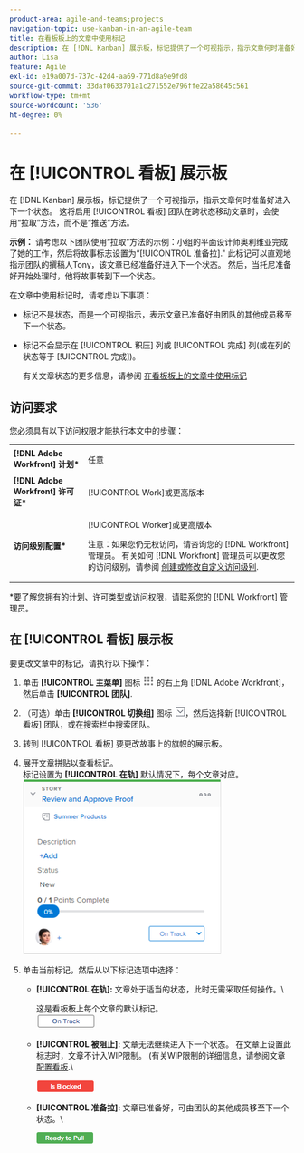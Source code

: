 ```yaml
---
product-area: agile-and-teams;projects
navigation-topic: use-kanban-in-an-agile-team
title: 在看板板上的文章中使用标记
description: 在 [!DNL Kanban] 展示板，标记提供了一个可视指示，指示文章何时准备好进入下一个状态。 这使看板团队在跨状态移动文章时能够使用“拉取”方法，而不是“推送”方法。
author: Lisa
feature: Agile
exl-id: e19a007d-737c-42d4-aa69-771d8a9e9fd8
source-git-commit: 33daf0633701a1c271552e796ffe22a58645c561
workflow-type: tm+mt
source-wordcount: '536'
ht-degree: 0%

---
```


# 在 [!UICONTROL 看板] 展示板

在 [!DNL Kanban] 展示板，标记提供了一个可视指示，指示文章何时准备好进入下一个状态。 这将启用 [!UICONTROL 看板] 团队在跨状态移动文章时，会使用“拉取”方法，而不是“推送”方法。

**示例：** 请考虑以下团队使用“拉取”方法的示例：小组的平面设计师奥利维亚完成了她的工作，然后将故事标志设置为“[!UICONTROL 准备拉].&quot; 此标记可以直观地指示团队的撰稿人Tony，该文章已经准备好进入下一个状态。 然后，当托尼准备好开始处理时，他将故事转到下一个状态。

在文章中使用标记时，请考虑以下事项：

* 标记不是状态，而是一个可视指示，表示文章已准备好由团队的其他成员移至下一个状态。
* 标记不会显示在 [!UICONTROL 积压] 列或 [!UICONTROL 完成] 列(或在列的状态等于 [!UICONTROL 完成])。

   有关文章状态的更多信息，请参阅 [在看板板上的文章中使用标记](#updating-the-status-of-stories-and-subtasks)

## 访问要求

您必须具有以下访问权限才能执行本文中的步骤：

<table style="table-layout:auto"> 
 <col> 
 <col> 
 <tbody> 
  <tr> 
   <td role="rowheader"><strong>[!DNL Adobe Workfront] 计划*</strong></td> 
   <td> <p>任意</p> </td> 
  </tr> 
  <tr> 
   <td role="rowheader"><strong>[!DNL Adobe Workfront] 许可证*</strong></td> 
   <td> <p>[!UICONTROL Work]或更高版本</p> </td> 
  </tr> 
  <tr> 
   <td role="rowheader"><strong>访问级别配置*</strong></td> 
   <td> <p>[!UICONTROL Worker]或更高版本</p> <p>注意：如果您仍无权访问，请咨询您的 [!DNL Workfront] 管理员。 有关如何 [!DNL Workfront] 管理员可以更改您的访问级别，请参阅 <a href="../../administration-and-setup/add-users/configure-and-grant-access/create-modify-access-levels.md" class="MCXref xref">创建或修改自定义访问级别</a>.</p> </td> 
  </tr> 
 </tbody> 
</table>

&#42;要了解您拥有的计划、许可类型或访问权限，请联系您的 [!DNL Workfront] 管理员。

## 在 [!UICONTROL 看板] 展示板

要更改文章中的标记，请执行以下操作：

1. 单击 **[!UICONTROL 主菜单]** 图标 ![](assets/main-menu-icon.png) 的右上角 [!DNL Adobe Workfront]，然后单击 **[!UICONTROL 团队]**.

1. （可选）单击 **[!UICONTROL 切换组]** 图标 ![切换团队图标](assets/switch-team-icon.png)，然后选择新 [!UICONTROL 看板] 团队，或在搜索栏中搜索团队。

1. 转到 [!UICONTROL 看板] 要更改故事上的旗帜的展示板。
1. 展开文章拼贴以查看标记。\
   标记设置为 **[!UICONTROL 在轨]** 默认情况下，每个文章对应。\
   ![看板卡](assets/agile-storycard-kanban-2021-350x308.png)

1. 单击当前标记，然后从以下标记选项中选择：

   * **[!UICONTROL 在轨]:** 文章处于适当的状态，此时无需采取任何操作。\

      这是看板板上每个文章的默认标记。\
      ![kanban_flag_ontrack.png](assets/kanban-flag-ontrack.png)

   * **[!UICONTROL 被阻止]:** 文章无法继续进入下一个状态。 在文章上设置此标志时，文章不计入WIP限制。 (有关WIP限制的详细信息，请参阅文章 [配置看板](../../agile/get-started-with-agile-in-workfront/configure-kanban.md).\

      ![kanban_flag_blocked.png](assets/kanban-flag-blocked.png)

   * **[!UICONTROL 准备拉]:** 文章已准备好，可由团队的其他成员移至下一个状态。\

      ![kanban_flag_ready.png](assets/kanban-flag-ready.png)
